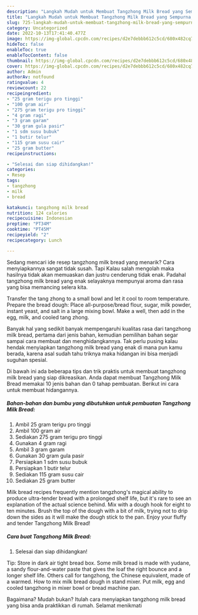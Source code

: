 ```yaml
---
description: "Langkah Mudah untuk Membuat Tangzhong Milk Bread yang Sempurna, Buat Buka Puasa Sempurna"
title: "Langkah Mudah untuk Membuat Tangzhong Milk Bread yang Sempurna, Buat Buka Puasa Sempurna"
slug: 725-langkah-mudah-untuk-membuat-tangzhong-milk-bread-yang-sempurna-buat-buka-puasa-sempurna
category: Uncategorized
date: 2022-10-13T17:41:40.477Z
image: https://img-global.cpcdn.com/recipes/d2e7debbb612c5cd/680x482cq70/tangzhong-milk-bread-foto-resep-utama.jpg
hideToc: false
enableToc: true
enableTocContent: false
thumbnail: https://img-global.cpcdn.com/recipes/d2e7debbb612c5cd/680x482cq70/tangzhong-milk-bread-foto-resep-utama.jpg
cover: https://img-global.cpcdn.com/recipes/d2e7debbb612c5cd/680x482cq70/tangzhong-milk-bread-foto-resep-utama.jpg
author: Admin
authorAv: notfound
ratingvalue: 4
reviewcount: 22
recipeingredient:
- "25 gram terigu pro tinggi"
- "100 gram air"
- "275 gram terigu pro tinggi"
- "4 gram ragi"
- "3 gram garam"
- "30 gram gula pasir"
- "1 sdm susu bubuk"
- "1 butir telur"
- "115 gram susu cair"
- "25 gram butter"
recipeinstructions:

- "Selesai dan siap dihidangkan!"
categories:
- Resep
tags:
- tangzhong
- milk
- bread

katakunci: tangzhong milk bread 
nutrition: 124 calories
recipecuisine: Indonesian
preptime: "PT34M"
cooktime: "PT45M"
recipeyield: "2"
recipecategory: Lunch

---
```



Sedang mencari ide resep tangzhong milk bread yang menarik? Cara menyiapkannya sangat tidak susah. Tapi Kalau salah mengolah maka hasilnya tidak akan memuaskan dan justru cenderung tidak enak. Padahal tangzhong milk bread yang enak selayaknya mempunyai aroma dan rasa yang bisa memancing selera kita.


Transfer the tang zhong to a small bowl and let it cool to room temperature. Prepare the bread dough: Place all-purpose/bread flour, sugar, milk powder, instant yeast, and salt in a large mixing bowl. Make a well, then add in the egg, milk, and cooled tang zhong.

Banyak hal yang sedikit banyak mempengaruhi kualitas rasa dari tangzhong milk bread, pertama dari jenis bahan, kemudian pemilihan bahan segar sampai cara membuat dan menghidangkannya. Tak perlu pusing kalau hendak menyiapkan tangzhong milk bread yang enak di mana pun kamu berada, karena asal sudah tahu triknya maka hidangan ini bisa menjadi suguhan spesial.


Di bawah ini ada beberapa tips dan trik praktis untuk membuat tangzhong milk bread yang siap dikreasikan. Anda dapat membuat Tangzhong Milk Bread memakai 10 jenis bahan dan 0 tahap pembuatan. Berikut ini cara untuk membuat hidangannya.

<!--inarticleads1-->

##### Bahan-bahan dan bumbu yang dibutuhkan untuk pembuatan Tangzhong Milk Bread:

1. Ambil 25 gram terigu pro tinggi
1. Ambil 100 gram air
1. Sediakan 275 gram terigu pro tinggi
1. Gunakan 4 gram ragi
1. Ambil 3 gram garam
1. Gunakan 30 gram gula pasir
1. Persiapkan 1 sdm susu bubuk
1. Persiapkan 1 butir telur
1. Sediakan 115 gram susu cair
1. Sediakan 25 gram butter


Milk bread recipes frequently mention tangzhong&#39;s magical ability to produce ultra-tender bread with a prolonged shelf life, but it&#39;s rare to see an explanation of the actual science behind. Mix with a dough hook for eight to ten minutes. Brush the top of the dough with a bit of milk, trying not to drip down the sides as it will make the dough stick to the pan. Enjoy your fluffy and tender Tangzhong Milk Bread! 

<!--inarticleads2-->

##### Cara buat Tangzhong Milk Bread:


1. Selesai dan siap dihidangkan!

Tip: Store in dark air tight bread box. Some milk bread is made with yudane, a sandy flour-and-water paste that gives the loaf the right bounce and a longer shelf life. Others call for tangzhong, the Chinese equivalent, made of a warmed. How to mix milk bread dough in stand mixer. Put milk, egg and cooled tangzhong in mixer bowl or bread machine pan. 

Bagaimana? Mudah bukan? Itulah cara menyiapkan tangzhong milk bread yang bisa anda praktikkan di rumah. Selamat menikmati
